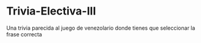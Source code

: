 # Trivia-Electiva-III
Una trivia parecida al juego de venezolario donde tienes que seleccionar la frase correcta
